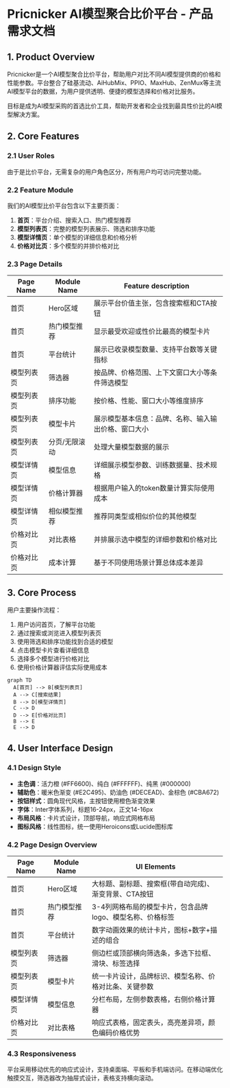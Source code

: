 # Pricnicker AI模型聚合比价平台 - 产品需求文档

## 1. Product Overview
Pricnicker是一个AI模型聚合比价平台，帮助用户对比不同AI模型提供商的价格和性能参数。平台整合了硅基流动、AiHubMix、PPIO、MaxHub、ZenMux等主流AI模型平台的数据，为用户提供透明、便捷的模型选择和价格对比服务。

目标是成为AI模型采购的首选比价工具，帮助开发者和企业找到最具性价比的AI模型解决方案。

## 2. Core Features

### 2.1 User Roles
由于是比价平台，无需复杂的用户角色区分，所有用户均可访问完整功能。

### 2.2 Feature Module
我们的AI模型比价平台包含以下主要页面：
1. **首页**：平台介绍、搜索入口、热门模型推荐
2. **模型列表页**：完整的模型列表展示、筛选和排序功能
3. **模型详情页**：单个模型的详细信息和价格分析
4. **价格对比页**：多个模型的并排价格对比

### 2.3 Page Details

| Page Name | Module Name | Feature description |
|-----------|-------------|---------------------|
| 首页 | Hero区域 | 展示平台价值主张，包含搜索框和CTA按钮 |
| 首页 | 热门模型推荐 | 显示最受欢迎或性价比最高的模型卡片 |
| 首页 | 平台统计 | 展示已收录模型数量、支持平台数等关键指标 |
| 模型列表页 | 筛选器 | 按品牌、价格范围、上下文窗口大小等条件筛选模型 |
| 模型列表页 | 排序功能 | 按价格、性能、窗口大小等维度排序 |
| 模型列表页 | 模型卡片 | 展示模型基本信息：品牌、名称、输入输出价格、窗口大小 |
| 模型列表页 | 分页/无限滚动 | 处理大量模型数据的展示 |
| 模型详情页 | 模型信息 | 详细展示模型参数、训练数据量、技术规格 |
| 模型详情页 | 价格计算器 | 根据用户输入的token数量计算实际使用成本 |
| 模型详情页 | 相似模型推荐 | 推荐同类型或相似价位的其他模型 |
| 价格对比页 | 对比表格 | 并排展示选中模型的详细参数和价格对比 |
| 价格对比页 | 成本计算 | 基于不同使用场景计算总体成本差异 |

## 3. Core Process

用户主要操作流程：
1. 用户访问首页，了解平台功能
2. 通过搜索或浏览进入模型列表页
3. 使用筛选和排序功能找到合适的模型
4. 点击模型卡片查看详细信息
5. 选择多个模型进行价格对比
6. 使用价格计算器评估实际使用成本

```mermaid
graph TD
  A[首页] --> B[模型列表页]
  A --> C[搜索结果]
  B --> D[模型详情页]
  C --> D
  D --> E[价格对比页]
  B --> E
  E --> D
```

## 4. User Interface Design

### 4.1 Design Style
- **主色调**：活力橙 (#FF6600)、纯白 (#FFFFFF)、纯黑 (#000000)
- **辅助色**：暖米色渐变 (#E2C495)、奶油色 (#DECEAD)、金棕色 (#CBA672)
- **按钮样式**：圆角现代风格，主按钮使用橙色渐变效果
- **字体**：Inter字体系列，标题16-24px，正文14-16px
- **布局风格**：卡片式设计，顶部导航，响应式网格布局
- **图标风格**：线性图标，统一使用Heroicons或Lucide图标库

### 4.2 Page Design Overview

| Page Name | Module Name | UI Elements |
|-----------|-------------|-------------|
| 首页 | Hero区域 | 大标题、副标题、搜索框(带自动完成)、渐变背景、CTA按钮 |
| 首页 | 热门模型推荐 | 3-4列网格布局的模型卡片，包含品牌logo、模型名称、价格标签 |
| 首页 | 平台统计 | 数字动画效果的统计卡片，图标+数字+描述的组合 |
| 模型列表页 | 筛选器 | 侧边栏或顶部横向筛选条，多选下拉框、滑块、标签选择 |
| 模型列表页 | 模型卡片 | 统一卡片设计，品牌标识、模型名称、价格对比条、关键参数 |
| 模型详情页 | 模型信息 | 分栏布局，左侧参数表格，右侧价格计算器 |
| 价格对比页 | 对比表格 | 响应式表格，固定表头，高亮差异项，颜色编码价格优势 |

### 4.3 Responsiveness
平台采用移动优先的响应式设计，支持桌面端、平板和手机端访问。在移动端优化触摸交互，筛选器改为抽屉式设计，表格支持横向滚动。
